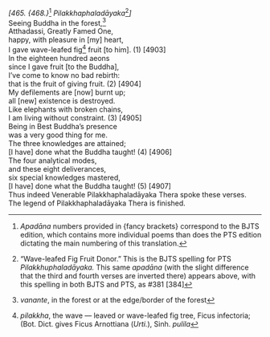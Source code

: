*\[465. {468.}*[^1] *Pilakkhaphaladāyaka*[^2]*\]*  
Seeing Buddha in the forest,[^3]  
Atthadassi, Greatly Famed One,  
happy, with pleasure in \[my\] heart,  
I gave wave-leafed fig[^4] fruit \[to him\]. (1) \[4903\]  
In the eighteen hundred aeons  
since I gave fruit \[to the Buddha\],  
I’ve come to know no bad rebirth:  
that is the fruit of giving fruit. (2) \[4904\]  
My defilements are \[now\] burnt up;  
all \[new\] existence is destroyed.  
Like elephants with broken chains,  
I am living without constraint. (3) \[4905\]  
Being in Best Buddha’s presence  
was a very good thing for me.  
The three knowledges are attained;  
\[I have\] done what the Buddha taught! (4) \[4906\]  
The four analytical modes,  
and these eight deliverances,  
six special knowledges mastered,  
\[I have\] done what the Buddha taught! (5) \[4907\]  
Thus indeed Venerable Pilakkhaphaladāyaka Thera spoke these verses.  
The legend of Pilakkhaphaladāyaka Thera is finished.  
[^1]: *Apadāna* numbers provided in {fancy brackets} correspond to the
    BJTS edition, which contains more individual poems than does the PTS
    edition dictating the main numbering of this translation.  
[^2]: “Wave-leafed Fig Fruit Donor.” This is the BJTS spelling for PTS
    *Pilakkhuphaladāyaka.* This same *apadāna* (with the slight
    difference that the third and fourth verses are inverted there)
    appears above, with this spelling in both BJTS and PTS, as \#381
    \[384\]  
[^3]: *vanante*, in the forest or at the edge/border of the forest  
[^4]: *pilakkha*, the wave — leaved or wave-leafed fig tree, Ficus
    infectoria; (Bot. Dict. gives Ficus Arnottiana (*Urti.*), Sinh.
    *pulila*

